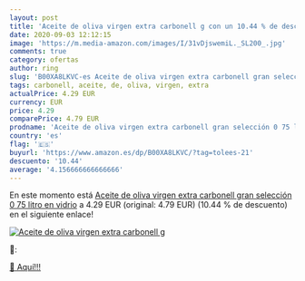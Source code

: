 ```yaml
---
layout: post
title: 'Aceite de oliva virgen extra carbonell g con un 10.44 % de descuento'
date: 2020-09-03 12:12:15
image: 'https://m.media-amazon.com/images/I/31vDjswemiL._SL200_.jpg'
comments: true
category: ofertas
author: ring
slug: 'B00XA8LKVC-es Aceite de oliva virgen extra carbonell gran selección 0 75...'
tags: carbonell, aceite, de, oliva, virgen, extra
actualPrice: 4.29 EUR
currency: EUR
price: 4.29
comparePrice: 4.79 EUR
prodname: 'Aceite de oliva virgen extra carbonell gran selección 0 75 litro en vidrio'
country: 'es'
flag: '🇪🇸'
buyurl: 'https://www.amazon.es/dp/B00XA8LKVC/?tag=tolees-21'
descuento: '10.44'
average: '4.156666666666666'
---
```


En este momento está [Aceite de oliva virgen extra carbonell gran selección 0 75 litro en vidrio](https://www.amazon.es/dp/B00XA8LKVC/?tag=tolees-21) a 4.29 EUR (original: 4.79 EUR) (10.44 %  de descuento) en el siguiente enlace!

[![Aceite de oliva virgen extra carbonell g](https://m.media-amazon.com/images/I/31vDjswemiL._SL200_.jpg)](https://www.amazon.es/dp/B00XA8LKVC/?tag=tolees-21)

🔎:


[🛒 Aquí!!!](https://www.amazon.es/dp/B00XA8LKVC/?tag=tolees-21)
